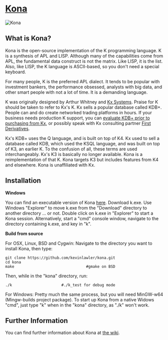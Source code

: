 # [Kona](http://kona.github.io/)

![Kona](https://raw.githubusercontent.com/kevinlawler/kona/master/Kona.png)

What is Kona?
-------------

Kona is the open-source implementation of the K programming language. K is a synthesis of APL and LISP. Although many of the capabilities come from APL, the fundamental data construct is not the matrix. Like LISP, it is the list.  Also, like LISP, the K language is ASCII-based, so you don't need a special keyboard.

For many people, K is the preferred APL dialect. It tends to be popular with investment bankers, the performance obsessed, analysts with big data, and other smart people with not a lot of time. It is a demanding language.

K was originally designed by Arthur Whitney and [Kx Systems](http://kx.com/). Praise for K should be taken to refer to Kx's K. Kx sells a popular database called KDB+. People can and do create networked trading platforms in hours. If your business needs production K support, you can [evaluate KDB+ prior to purchasing from Kx](http://kx.com/software-download.php), or possibly speak with Kx consulting partner [First Derivatives](http://www.firstderivatives.com/).

Kx's KDB+ uses the Q language, and is built on top of K4. Kx used to sell a database called KDB, which used the KSQL language, and was built on top of K3, an earlier K. To the confusion of all, these terms are used interchangeably. Kx's K3 is basically no longer available. Kona is a reimplementation of that K. Kona targets K3 but includes features from K4 and elsewhere. Kona is unaffiliated with Kx.


Installation
------------

**Windows**

You can find an executable version of Kona [here](https://github.com/kevinlawler/kona/releases).  Download k.exe.  Use Windows "Explorer" to move k.exe from the "Download" directory to another directory ... or not.  Double click on k.exe in "Explorer" to start a Kona session.  Alternatively, start a "cmd" console window, navigate to the directory containing k.exe, and key in "k".

**Build from source**

For OSX, Linux, BSD and Cygwin:
Navigate to the directory you want to install Kona, then type:

    git clone https://github.com/kevinlawler/kona.git
    cd kona
    make                                #gmake on BSD

Then, while in the "kona" directory, run:

    ./k                      #./k_test for debug mode

For Windows: 
Pretty much the same process, but you will need MinGW-w64 (Mingw-builds project package).  To start up Kona from a native Widows "cmd", just type "k" when in the "kona" directory, as "./k" won't work.

Further Information
-------------------


You can find further information about Kona at [the wiki](https://github.com/kevinlawler/kona/wiki).


